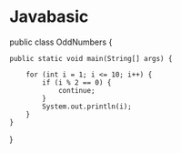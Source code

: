 # Javabasic

public class OddNumbers {

	public static void main(String[] args) {

		for (int i = 1; i <= 10; i++) {
			if (i % 2 == 0) {
				continue;
			}
			System.out.println(i);
		}
	}

}

